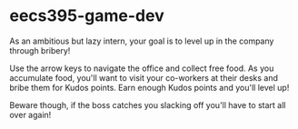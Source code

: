 # eecs395-game-dev

As an ambitious but lazy intern, your goal is to level up in the company through bribery!

Use the arrow keys to navigate the office and collect free food. As you accumulate food, you'll want to visit your co-workers at their desks and bribe them for Kudos points. Earn enough Kudos points and you'll level up!

Beware though, if the boss catches you slacking off you'll have to start all over again!
